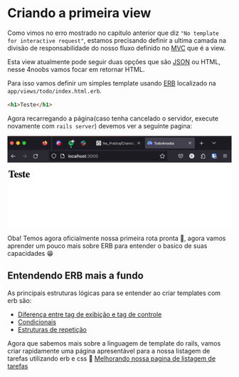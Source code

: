 # Criando a primeira view

Como vimos no erro mostrado no capitulo anterior que diz `"No template for interactive request"`, estamos precisando definir a ultima camada na divisão de responsabilidade do nosso fluxo definido no [MVC](/Arquitetura/MVC.md) que é a view.

Esta view atualmente pode seguir duas opções que são
[JSON](https://www.alura.com.br/artigos/o-que-e-json?gclid=Cj0KCQjwj_ajBhCqARIsAA37s0xrWlk9Y7n1NbS0MVebv84YTaiN60Z9G8Y_ujOC_4xPBIlchhLo72waAm7dEALw_wcB)
ou HTML, nesse 4noobs vamos focar em retornar HTML.

Para isso vamos definir um simples template usando [ERB](/Explicacao/ERB/index.md) localizado na `app/views/todo/index.html.erb`.

```html
<h1>Teste</h1>
```

Agora recarregando a página(caso tenha cancelado o servidor, execute novamente com `rails server`) devemos ver a seguinte pagina:

![Primeira pagina carregada com sucesso](./imgs/2023-06-07-22-33-43.png)

Oba! Temos agora oficialmente nossa primeira rota pronta 🚀, agora vamos aprender um pouco mais sobre ERB para entender o basico de suas capacidades 😁

## Entendendo ERB mais a fundo

As principais estruturas lógicas para se entender ao criar templates com erb são:

- [Diferença entre tag de exibição e tag de controle](/Explicacao/ERB/Diferenca_entre_tag_de_exibicao_e_tag_de_controle.md)
- [Condicionais](/Explicacao/ERB/Condicionais.md)
- [Estruturas de repetição](/Explicacao/ERB/Estruturas_de_repeticao.md)

Agora que sabemos mais sobre a linguagem de template do rails, vamos criar rapidamente uma página apresentável para a nossa listagem de tarefas utilizando erb e css 🚀 [Melhorando nossa pagina de listagem de tarefas](/Na_Pratica/Melhorando_pagina_de_listagem_de_tarefas.md)

